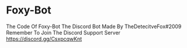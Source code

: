 # Foxy-Bot
The Code Of Foxy-Bot The Discord Bot Made By TheDetecitveFox#2009 Remember To Join The Discord Support Server https://discord.gg/CsxpcqwKnt
